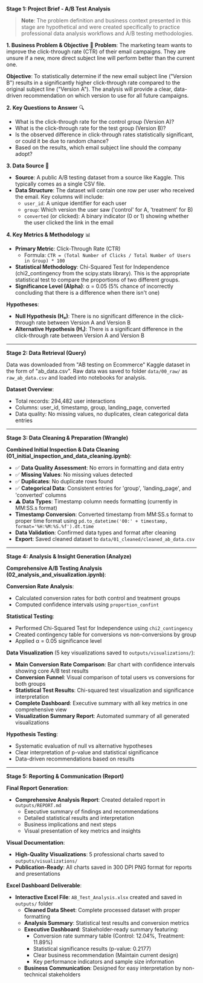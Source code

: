 **Stage 1: Project Brief - A/B Test Analysis**

> **Note**: The problem definition and business context presented in this stage are hypothetical and were created specifically to practice professional data analysis workflows and A/B testing methodologies.

**1. Business Problem & Objective**
🎯 **Problem**: The marketing team wants to improve the click-through rate (CTR) of their email campaigns. They are unsure if a new, more direct subject line will perform better than the current one.

**Objective**: To statistically determine if the new email subject line ("Version B") results in a significantly higher click-through rate compared to the original subject line ("Version A"). The analysis will provide a clear, data-driven recommendation on which version to use for all future campaigns.

**2. Key Questions to Answer** 🔍
- What is the click-through rate for the control group (Version A)?
- What is the click-through rate for the test group (Version B)?
- Is the observed difference in click-through rates statistically significant, or could it be due to random chance?
- Based on the results, which email subject line should the company adopt?

**3. Data Source** 📂
- **Source**: A public A/B testing dataset from a source like Kaggle. This typically comes as a single CSV file.
- **Data Structure**: The dataset will contain one row per user who received the email. Key columns will include:
  - `user_id`: A unique identifier for each user
  - `group`: Which version the user saw ('control' for A, 'treatment' for B)
  - `converted` (or clicked): A binary indicator (0 or 1) showing whether the user clicked the link in the email

**4. Key Metrics & Methodology** 📊
- **Primary Metric**: Click-Through Rate (CTR)
  - Formula: `CTR = (Total Number of Clicks / Total Number of Users in Group) * 100`
- **Statistical Methodology**: Chi-Squared Test for Independence (chi2_contingency from the scipy.stats library). This is the appropriate statistical test to compare the proportions of two different groups.
- **Significance Level (Alpha)**: α = 0.05 (5% chance of incorrectly concluding that there is a difference when there isn't one)

**Hypotheses**:
- **Null Hypothesis (H₀)**: There is no significant difference in the click-through rate between Version A and Version B
- **Alternative Hypothesis (H₁)**: There is a significant difference in the click-through rate between Version A and Version B

---

**Stage 2: Data Retrieval (Query)**

Data was downloaded from "AB testing on Ecommerce" Kaggle dataset in the form of "ab_data.csv". Raw data was saved to folder `data/00_raw/` as `raw_ab_data.csv` and loaded into notebooks for analysis.

**Dataset Overview**:
- Total records: 294,482 user interactions
- Columns: user_id, timestamp, group, landing_page, converted
- Data quality: No missing values, no duplicates, clean categorical data entries

---

**Stage 3: Data Cleaning & Preparation (Wrangle)**

**Combined Initial Inspection & Data Cleaning (01_initial_inspection_and_data_cleaning.ipynb)**:
- ✅ **Data Quality Assessment**: No errors in formatting and data entry
- ✅ **Missing Values**: No missing values detected
- ✅ **Duplicates**: No duplicate rows found
- ✅ **Categorical Data**: Consistent entries for 'group', 'landing_page', and 'converted' columns
- ⚠️ **Data Types**: Timestamp column needs formatting (currently in MM:SS.s format)
- **Timestamp Conversion**: Converted timestamp from MM:SS.s format to proper time format using `pd.to_datetime('00:' + timestamp, format='%H:%M:%S.%f').dt.time`
- **Data Validation**: Confirmed data types and format after cleaning
- **Export**: Saved cleaned dataset to `data/01_cleaned/cleaned_ab_data.csv`

---

**Stage 4: Analysis & Insight Generation (Analyze)**

**Comprehensive A/B Testing Analysis (02_analysis_and_visualization.ipynb)**:

**Conversion Rate Analysis**:
- Calculated conversion rates for both control and treatment groups
- Computed confidence intervals using `proportion_confint`

**Statistical Testing**:
- Performed Chi-Squared Test for Independence using `chi2_contingency`
- Created contingency table for conversions vs non-conversions by group
- Applied α = 0.05 significance level

**Data Visualization** (5 key visualizations saved to `outputs/visualizations/`):
- **Main Conversion Rate Comparison**: Bar chart with confidence intervals showing core A/B test results
- **Conversion Funnel**: Visual comparison of total users vs conversions for both groups
- **Statistical Test Results**: Chi-squared test visualization and significance interpretation
- **Complete Dashboard**: Executive summary with all key metrics in one comprehensive view
- **Visualization Summary Report**: Automated summary of all generated visualizations

**Hypothesis Testing**:
- Systematic evaluation of null vs alternative hypotheses
- Clear interpretation of p-value and statistical significance
- Data-driven recommendations based on results

---

**Stage 5: Reporting & Communication (Report)**

**Final Report Generation**:
- **Comprehensive Analysis Report**: Created detailed report in `outputs/REPORT.md`
  - Executive summary of findings and recommendations
  - Detailed statistical results and interpretation
  - Business implications and next steps
  - Visual presentation of key metrics and insights

**Visual Documentation**: 
- **High-Quality Visualizations**: 5 professional charts saved to `outputs/visualizations/`
- **Publication-Ready**: All charts saved in 300 DPI PNG format for reports and presentations

**Excel Dashboard Deliverable**:
- **Interactive Excel File**: `AB_Test_Analysis.xlsx` created and saved in `outputs/` folder
  - **Cleaned Data Sheet**: Complete processed dataset with proper formatting
  - **Analysis Summary**: Statistical test results and conversion metrics
  - **Executive Dashboard**: Stakeholder-ready summary featuring:
    - Conversion rate summary table (Control: 12.04%, Treatment: 11.89%)
    - Statistical significance results (p-value: 0.2177)
    - Clear business recommendation (Maintain current design)
    - Key performance indicators and sample size information
  - **Business Communication**: Designed for easy interpretation by non-technical stakeholders